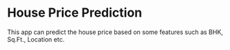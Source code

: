 # House Price Prediction
 This  app can predict the house price based on some features such as BHK, Sq.Ft., Location etc.
